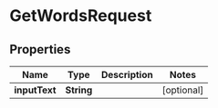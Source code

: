 

# GetWordsRequest

## Properties

Name | Type | Description | Notes
------------ | ------------- | ------------- | -------------
**inputText** | **String** |  |  [optional]



